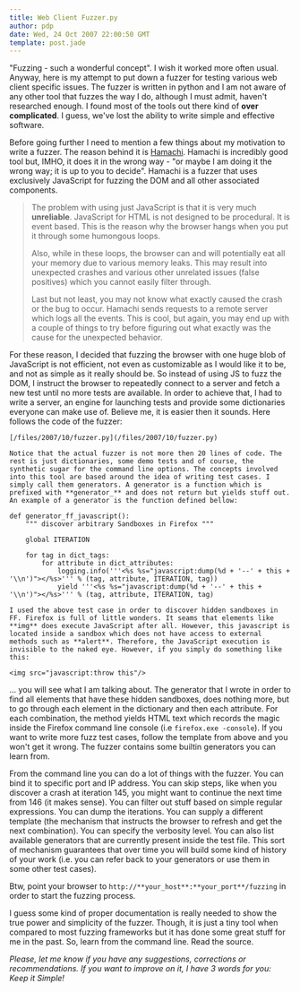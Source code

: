 ```yaml
---
title: Web Client Fuzzer.py
author: pdp
date: Wed, 24 Oct 2007 22:00:50 GMT
template: post.jade
---
```


"Fuzzing - such a wonderful concept". I wish it worked more often usual. Anyway, here is my attempt to put down a fuzzer for testing various web client specific issues. The fuzzer is written in python and I am not aware of any other tool that fuzzes the way I do, although I must admit, haven't researched enough. I found most of the tools out there kind of **over complicated**. I guess, we've lost the ability to write simple and effective software.

Before going further I need to mention a few things about my motivation to write a fuzzer. The reason behind it is [Hamachi](http://www.metasploit.com/users/hdm/tools/hamachi/hamachi.html). Hamachi is incredibly good tool but, IMHO, it does it in the wrong way - "or maybe I am doing it the wrong way; it is up to you to decide". Hamachi is a fuzzer that uses exclusively JavaScript for fuzzing the DOM and all other associated components.

> The problem with using just JavaScript is that it is very much **unreliable**. JavaScript for HTML is not designed to be procedural. It is event based. This is the reason why the browser hangs when you put it through some humongous loops.
> 
> Also, while in these loops, the browser can and will potentially eat all your memory due to various memory leaks. This may result into unexpected crashes and various other unrelated issues (false positives) which you cannot easily filter through.
> 
> Last but not least, you may not know what exactly caused the crash or the bug to occur. Hamachi sends requests to a remote server which logs all the events. This is cool, but again, you may end up with a couple of things to try before figuring out what exactly was the cause for the unexpected behavior.

For these reason, I decided that fuzzing the browser with one huge blob of JavaScript is not efficient, not even as customizable as I would like it to be, and not as simple as it really should be. So instead of using JS to fuzz the DOM, I instruct the browser to repeatedly connect to a server and fetch a new test until no more tests are available. In order to achieve that, I had to write a server, an engine for launching tests and provide some dictionaries everyone can make use of. Believe me, it is easier then it sounds. Here follows the code of the fuzzer:

    [/files/2007/10/fuzzer.py](/files/2007/10/fuzzer.py)

    Notice that the actual fuzzer is not more then 20 lines of code. The rest is just dictionaries, some demo tests and of course, the synthetic sugar for the command line options. The concepts involved into this tool are based around the idea of writing test cases. I simply call them generators. A generator is a function which is prefixed with **generator_** and does not return but yields stuff out. An example of a generator is the function defined bellow:

    def generator_ff_javascript():
        """ discover arbitrary Sandboxes in Firefox """

        global ITERATION

        for tag in dict_tags:
            for attribute in dict_attributes:
                logging.info('''<%s %s="javascript:dump(%d + '--' + this + '\\n')"></%s>''' % (tag, attribute, ITERATION, tag))
                yield '''<%s %s="javascript:dump(%d + '--' + this + '\\n')"></%s>''' % (tag, attribute, ITERATION, tag)

    I used the above test case in order to discover hidden sandboxes in FF. Firefox is full of little wonders. It seams that elements like **img** does execute JavaScript after all. However, this javascript is located inside a sandbox which does not have access to external methods such as **alert**. Therefore, the JavaScript execution is invisible to the naked eye. However, if you simply do something like this:

    <img src="javascript:throw this"/>

... you will see what I am talking about. The generator that I wrote in order to find all elements that have these hidden sandboxes, does nothing more, but to go through each element in the dictionary and then each attribute. For each combination, the method yields HTML text which records the magic inside the Firefox command line console (i.e `firefox.exe -console`). If you want to write more fuzz test cases, follow the template from above and you won't get it wrong. The fuzzer contains some builtin generators you can learn from.

From the command line you can do a lot of things with the fuzzer. You can bind it to specific port and IP address. You can skip steps, like when you discover a crash at iteration 145, you might want to continue the next time from 146 (it makes sense). You can filter out stuff based on simple regular expressions. You can dump the iterations. You can supply a different template (the mechanism that instructs the browser to refresh and get the next combination). You can specify the verbosity level. You can also list available generators that are currently present inside the test file. This sort of mechanism guarantees that over time you will build some kind of history of your work (i.e. you can refer back to your generators or use them in some other test cases).

Btw, point your browser to `http://**your_host**:**your_port**/fuzzing` in order to start the fuzzing process.

I guess some kind of proper documentation is really needed to show the true power and simplicity of the fuzzer. Though, it is just a tiny tool when compared to most fuzzing frameworks but it has done some great stuff for me in the past. So, learn from the command line. Read the source.

_Please, let me know if you have any suggestions, corrections or recommendations. If you want to improve on it, I have 3 words for you: Keep it Simple!_
